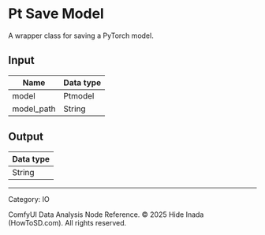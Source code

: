 # Pt Save Model
A wrapper class for saving a PyTorch model.

## Input
| Name | Data type |
|---|---|
| model | Ptmodel |
| model_path | String |

## Output
| Data type |
|---|
| String |

<HR>
Category: IO

ComfyUI Data Analysis Node Reference. © 2025 Hide Inada (HowToSD.com). All rights reserved.
